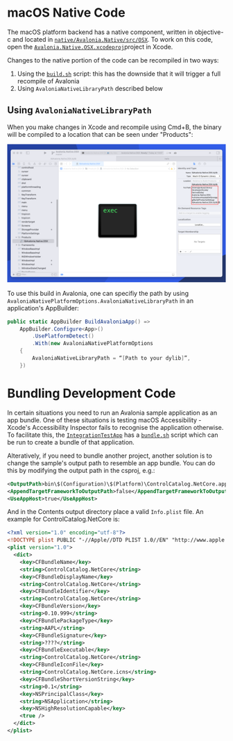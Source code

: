 # macOS Native Code

The macOS platform backend has a native component, written in objective-c and located in [`native/Avalonia.Native/src/OSX`](../native/Avalonia.Native/src/OSX/). To work on this code, open the [`Avalonia.Native.OSX.xcodeproj`](../native/Avalonia.Native/src/OSX/Avalonia.Native.OSX.xcodeproj)project in Xcode.

Changes to the native portion of the code can be recompiled in two ways:

1. Using the [`build.sh`](build.md#build-native-libraries-macos-only) script: this has the downside that it will trigger a full recompile of Avalonia
2. Using `AvaloniaNativeLibraryPath` described below

## Using `AvaloniaNativeLibraryPath `

When you make changes in Xcode and recompile using Cmd+B, the binary will be compiled to a location that can be seen under "Products":

![How to find the product path in Xcode](images/xcode-product-path.png)

To use this build in Avalonia, one can specifiy the path by using `AvaloniaNativePlatformOptions.AvaloniaNativeLibraryPath` in an application's AppBuilder:

```csharp
public static AppBuilder BuildAvaloniaApp() =>
    AppBuilder.Configure<App>()
        .UsePlatformDetect()
        .With(new AvaloniaNativePlatformOptions
    { 
        AvaloniaNativeLibraryPath = “[Path to your dylib]”, 
    })
```

# Bundling Development Code

In certain situations you need to run an Avalonia sample application as an app bundle. One of these situations is testing macOS Accessibility - Xcode's Accessibility Inspector fails to recognise the application otherwise. To facilitate this, the [`IntegrationTestApp`](../samples/IntegrationTestApp/) has a [`bundle.sh`](../samples/IntegrationTestApp/bundle.sh) script which can be run to create a bundle of that application.

Alteratively, if you need to bundle another project, another solution is to change the sample's output path to resemble an app bundle. You can do this by modifying the output path in the csproj, e.g.:

```xml
<OutputPath>bin\$(Configuration)\$(Platform)\ControlCatalog.NetCore.app/Contents/MacOS</OutputPath>
<AppendTargetFrameworkToOutputPath>false</AppendTargetFrameworkToOutputPath>
<UseAppHost>true</UseAppHost>
```

And in the Contents output directory place a valid `Info.plist` file. An example for ControlCatalog.NetCore is:

```xml
<?xml version="1.0" encoding="utf-8"?>
<!DOCTYPE plist PUBLIC "-//Apple//DTD PLIST 1.0//EN" "http://www.apple.com/DTDs/PropertyList-1.0.dtd">
<plist version="1.0">
  <dict>
    <key>CFBundleName</key>
    <string>ControlCatalog.NetCore</string>
    <key>CFBundleDisplayName</key>
    <string>ControlCatalog.NetCore</string>
    <key>CFBundleIdentifier</key>
    <string>ControlCatalog.NetCore</string>
    <key>CFBundleVersion</key>
    <string>0.10.999</string>
    <key>CFBundlePackageType</key>
    <string>AAPL</string>
    <key>CFBundleSignature</key>
    <string>????</string>
    <key>CFBundleExecutable</key>
    <string>ControlCatalog.NetCore</string>
    <key>CFBundleIconFile</key>
    <string>ControlCatalog.NetCore.icns</string>
    <key>CFBundleShortVersionString</key>
    <string>0.1</string>
    <key>NSPrincipalClass</key>
    <string>NSApplication</string>
    <key>NSHighResolutionCapable</key>
    <true />
  </dict>
</plist>
```

